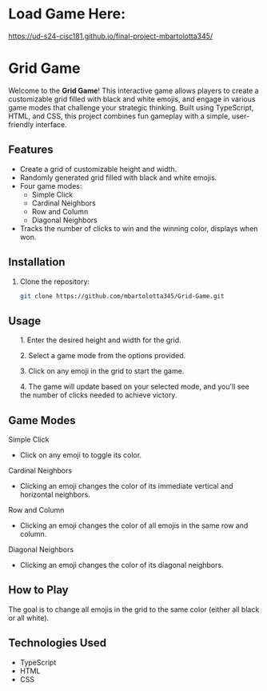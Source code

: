 # Load Game Here:
https://ud-s24-cisc181.github.io/final-project-mbartolotta345/

# Grid Game

Welcome to the **Grid Game**! This interactive game allows players to create a customizable grid filled with black and white emojis, and engage in various game modes that challenge your strategic thinking. Built using TypeScript, HTML, and CSS, this project combines fun gameplay with a simple, user-friendly interface.

## Features

- Create a grid of customizable height and width.
- Randomly generated grid filled with black and white emojis.
- Four game modes:
  - Simple Click
  - Cardinal Neighbors
  - Row and Column
  - Diagonal Neighbors
- Tracks the number of clicks to win and the winning color, displays when won.

## Installation

1. Clone the repository:

   ```bash
   git clone https://github.com/mbartolotta345/Grid-Game.git

## Usage

<ul>1. Enter the desired height and width for the grid.</ul>
<ul>2. Select a game mode from the options provided.</ul>
<ul>3. Click on any emoji in the grid to start the game.</ul>
<ul>4. The game will update based on your selected mode, and you'll see the number of clicks needed to achieve victory.</ul>

## Game Modes

Simple Click
<ul>
<li>Click on any emoji to toggle its color.</li>
</ul>

Cardinal Neighbors
<ul>
<li>Clicking an emoji changes the color of its immediate vertical and horizontal neighbors.</li>
</ul>

Row and Column
<ul>
<li>Clicking an emoji changes the color of all emojis in the same row and column.</li>
</ul>

Diagonal Neighbors
<ul>
<li>Clicking an emoji changes the color of its diagonal neighbors.</li>
</ul>

## How to Play
The goal is to change all emojis in the grid to the same color (either all black or all white).
## Technologies Used
<ul>
<li>TypeScript</li>
<li>HTML</li>
<li>CSS</li>
</ul>
